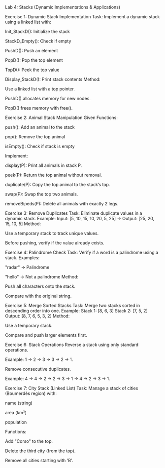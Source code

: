 Lab 4: Stacks
(Dynamic Implementations & Applications)

Exercise 1: Dynamic Stack Implementation
Task: Implement a dynamic stack using a linked list with:

Init_StackD(): Initialize the stack

StackD_Empty(): Check if empty

PushD(): Push an element

PopD(): Pop the top element

TopD(): Peek the top value

Display_StackD(): Print stack contents
Method:

Use a linked list with a top pointer.

PushD() allocates memory for new nodes.

PopD() frees memory with free().

Exercise 2: Animal Stack Manipulation
Given Functions:

push(): Add an animal to the stack

pop(): Remove the top animal

isEmpty(): Check if stack is empty

Implement:

display(P): Print all animals in stack P.

peek(P): Return the top animal without removal.

duplicate(P): Copy the top animal to the stack’s top.

swap(P): Swap the top two animals.

removeBipeds(P): Delete all animals with exactly 2 legs.

Exercise 3: Remove Duplicates
Task: Eliminate duplicate values in a dynamic stack.
Example:
Input: [5, 10, 15, 10, 20, 5, 25] → Output: [25, 20, 15, 10, 5]
Method:

Use a temporary stack to track unique values.

Before pushing, verify if the value already exists.

Exercise 4: Palindrome Check
Task: Verify if a word is a palindrome using a stack.
Examples:

"radar" → Palindrome

"hello" → Not a palindrome
Method:

Push all characters onto the stack.

Compare with the original string.

Exercise 5: Merge Sorted Stacks
Task: Merge two stacks sorted in descending order into one.
Example:
Stack 1: [8, 6, 3]
Stack 2: [7, 5, 2]
Output: [8, 7, 6, 5, 3, 2]
Method:

Use a temporary stack.

Compare and push larger elements first.

Exercise 6: Stack Operations
Reverse a stack using only standard operations.

Example: 1 → 2 → 3 → 3 → 2 → 1.

Remove consecutive duplicates.

Example: 4 → 4 → 2 → 2 → 3 → 1 → 4 → 2 → 3 → 1.

Exercise 7: City Stack (Linked List)
Task: Manage a stack of cities (Boumerdès region) with:

name (string)

area (km²)

population

Functions:

Add "Corso" to the top.

Delete the third city (from the top).

Remove all cities starting with 'B'.
